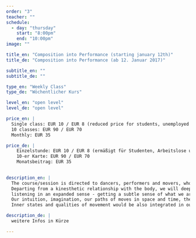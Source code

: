 ```yaml
---
order: "3"
teacher: ""
schedule:
  - day: "thursday"
    start: "8:00pm"
    end: "10:00pm"
image: ""

title_en: "Composition into Performance (starting january 12th)"
title_de: "Composition into Performance (ab 12. Januar 2017)"

subtitle_en: ""
subtitle_de: ""

type_en: "Weekly Class"
type_de: "Wöchentlicher Kurs"

level_en: "open level"
level_de: "open level"

price_en: |
  Single class: EUR 10 / EUR 8 (reduced price for students, unemployed and profi dancers)
  10 classes: EUR 90 / EUR 70
  Monthly: EUR 35

price_de: |
    Einzelstunde: EUR 10 / EUR 8 (ermäßigt für Studenten, Arbeitslose und Profitänzer)
    10-er Karte: EUR 90 / EUR 70
    Monatsbeitrag: EUR 35
 

description_en: |
  The course/session is directed to dancers, performers and movers, who are interested on the praxis of improvisation, instant composition and performance.
  Departing from a kinesthetic relationship with the body, we will deepen the connection between our creative being and our body/mind. Our physicality will be the medium to express it through experiencing the instant. We will focus on abilities such as:
  listening in an expanded sense - getting a subtle sense of what we are composing at the present moment -, tuning into others -listening and sending out to fellow performers and to the space - becoming able to lead and follow - getting a sure sense of timing/rhythm/space - understanding of beginnings and endings of phrases - visualizing contexts and dramaturgy in our compositions.
  Our intuition, imagination, our paths of moves in space and time, the resonance of our physical actions become also tools for our practice.
  Inner states and qualities of movement would be also integrated in our performative research.

description_de: |
  weitere Infos in Kürze

---
```

